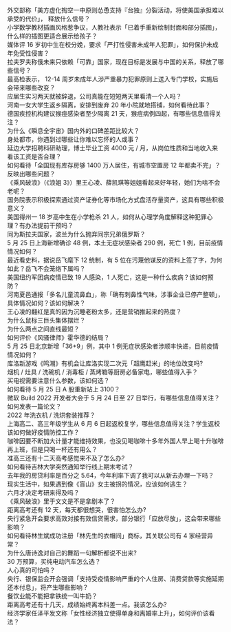 外交部称「美方虚化掏空一中原则怂恿支持『台独』分裂活动，将使美国承担难以承受的代价」， 释放什么信号？  
小学数学教材插画风格惹争议，人教社表示「已着手重新绘制封面和部分插图」，什么样的插图更适合展示给孩子？  
媒体评 16 岁初中生在校分娩，要求「严打性侵害未成年人犯罪」，如何保护未成年免受性侵害？  
拉夫罗夫称俄未来只依赖「可靠」国家，现在目标是发展与中国的关系，释放了哪些信号？  
最高检表示， 12-14 周岁未成年人涉严重暴力犯罪原则上送入专门学校，实施后会带来哪些改变？  
应届生实习两天就被辞退，公司真能在短短两天里看清一个人吗？  
河南一女大学生返乡隔离，安排到废弃 20 年小院就地搭铺，如何看待此事？  
德国疾控机构建议猴痘感染者至少隔离 21 天，猴痘病例四起，有哪些信息值得关注？  
为什么《瞬息全宇宙》国内外的口碑差距比较大？  
身处都市，你遇到过哪些让你难以忘怀的人或事？  
延边大学招聘科研助理，博士毕业工资 4000 元 / 月，从岗位性质和当地收入来看该工资是否合理？  
如何看待「全国现有库存房够 1400 万人居住，有城市空置房 12 年都卖不完」？反映出哪些问题？  
《乘风破浪》（《浪姐 3》）里王心凌、薛凯琪等姐姐看起来好年轻，她们为啥不会老呢？  
国务院表示积极探索通过资产证券化等市场化方式盘活存量资产，这具有哪些积极意义？  
美国得州一 18 岁高中生在小学枪杀 21 人，如何从心理学角度解释这种犯罪心理？有办法提前干预吗？  
同为斯拉夫国家，波兰为什么抛弃同宗兄弟俄罗斯？  
5 月 25 日上海新增确诊 48 例，本土无症状感染者 290 例，死亡 1 例，目前疫情情况如何？  
最近看史料，据说岳飞麾下 12 统制，有 5 位在污蔑他谋反的资料上签了字，为何如此？岳飞不会笼络下属吗？  
美国纽约军团病疫情已致 19 人感染，1 人死亡，这是一种什么疾病？该如何预防？  
河南夏邑通报「多名儿童流鼻血」，称「确有刺鼻性气味，涉事企业已停产整顿」，具体情况如何？该如何解决？  
王心凌的翻红是真的因为沉睡老粉太多，还是营销推起来的热度？  
为什么鼠标三巨头集体摆烂？  
为什么两点之间直线最短？  
如何评价《风骚律师》霍华德的结局？  
5 月 25 日北京新增「36+9」例，其中 1 例无症状感染者涉顺丰快递，目前疫情情况如何？  
库洛新游戏《鸣潮》有机会让库洛实现二次元「超鹰赶米」的地位改变吗?  
烟机 / 灶具 / 洗碗机 / 消毒柜 / 蒸烤箱等厨房必备家电，哪些值得入手？  
买电视需要注意什么参数，该如何选？  
如何看待 5 月 25 日 A 股重新站上 3100？  
微软 Build 2022 开发者大会于 5 月 24 日至 27 日举行，有哪些信息值得关注？  
如何发表一篇论文？  
2022 年洗衣机 / 洗烘套装推荐？  
上海高二、高三年级学生从 6 月 6 日起返校复学，哪些信息值得关注？学生返校该如何做好疫情防控工作？  
咖啡因要不断加大计量才能维持效果，也没见喝咖啡十多年外国人早上喝十升咖啡再上班，但是只喝一杯还有用么？  
准高三还有十二天高考感觉来不及了怎么办?  
如何看待吉林大学突然通知举行线上期末考试？  
去年我的房贷利率是百分之 5.64，今年利率下调了我可以从新去办理一下吗？  
现实生活中，如果遇到像《盲山》女主被拐的情况，应该如何逃生？  
六月才决定考研来得及吗？  
《乘风破浪》里于文文是不是拿剧本了？  
距离高考还有 12 天，每天都很想哭，很害怕怎么办?  
央行紧急开会要求高效对接有效信贷需求，部分银行「应放尽放」，这会带来哪些影响？  
如何看待林生斌成功注册「林先生的衣帽间」商标，其关联公司有 4 家经营异常？  
为什么唐诗逸对自己的舞蹈一句解析都说不出来?  
30 万预算，买纯电动汽车怎么选？  
人心真的可怕吗？  
央行、银保监会开会强调「支持受疫情影响严重的个人住房、消费贷款等实施延期还本付息」，将产生哪些影响？  
餐饮业能不能把拿铁统一叫牛奶？  
距离高考还有十几天，成绩始终离本科差一点。我该怎么办?  
经济学家任泽平发文称「女性经济独立使得单身和离婚率上升」，如何评价该看法？  
